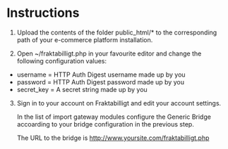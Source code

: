 # Instructions

1. Upload the contents of the folder public_html/* to the corresponding path of your e-commerce platform installation.

2. Open ~/fraktabilligt.php in your favourite editor and change the following configuration values:

  - username = HTTP Auth Digest username made up by you
  - password = HTTP Auth Digest password made up by you
  - secret_key = A secret string made up by you
    
3. Sign in to your account on Fraktabilligt and edit your account settings.

   In the list of import gateway modules configure the Generic Bridge accoarding to your bridge configuration in the previous step.
   
   The URL to the bridge is http://www.yoursite.com/fraktabilligt.php
 